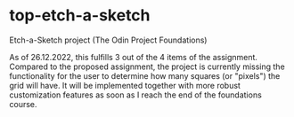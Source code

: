 # top-etch-a-sketch
Etch-a-Sketch project (The Odin Project Foundations) 

As of 26.12.2022, this fulfills 3 out of the 4 items of the assignment.
Compared to the proposed assignment, the project is currently missing the functionality for the user to determine how many squares (or "pixels") the grid will have.
It will be implemented together with more robust customization features as soon as I reach the end of the foundations course.